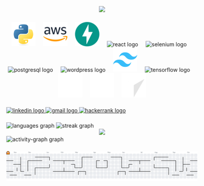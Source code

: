 <p align="center">
  <img src="https://readme-typing-svg.herokuapp.com?font=Fira+Code&size=32&pause=1000&color=FF61F6&center=true&vCenter=true&width=600&lines=Bonjour!+I'm+Krish+Batra;AI+%7C+Web+Dev+%7C+Automation;Always+building+cool+stuff" />
</p>


###


<div align="center">
  <img src="https://raw.githubusercontent.com/devicons/devicon/master/icons/python/python-original.svg" alt="Python" height="64"/>

  <img width="12" />
  <img src="https://raw.githubusercontent.com/devicons/devicon/master/icons/amazonwebservices/amazonwebservices-original-wordmark.svg" alt="AWS" height="64"/>

  <img width="12" />
  <img src="assets/FastAPI.png" height="64" alt="fastapi logo" />
  <img width="12" />
  <img src="https://cdn.jsdelivr.net/gh/devicons/devicon/icons/react/react-original.svg" height="64" alt="react logo" />
  <img width="12" />
  <img src="https://cdn.jsdelivr.net/gh/devicons/devicon/icons/selenium/selenium-original.svg" height="64" alt="selenium logo" />
  <img width="12" />
  <img src="https://cdn.jsdelivr.net/gh/devicons/devicon/icons/postgresql/postgresql-original.svg" height="64" alt="postgresql logo" />
  <img width="12" />
  <img src="https://cdn.jsdelivr.net/gh/devicons/devicon/icons/wordpress/wordpress-original.svg" height="64" alt="wordpress logo" />
  <img width="12" />
  <img src="assets/Tailwind CSS.png" height="64" alt="tailwindcss logo" />
  <img width="12" />
  <img src="https://cdn.jsdelivr.net/gh/devicons/devicon/icons/tensorflow/tensorflow-original.svg" height="64" alt="tensorflow logo" />
  <img width="12" />
  <img src="assets/langchain.png" height="64" alt="LangChain"/>
  <img width="12" />
  <img src="assets/mcp.png" height="64" alt="MCP"/>
  <img width="12" />
  <img src="assets/cursor.png" height="64" alt="cursor"/>
</div>


###

<div align="left">
  <a href="https://www.linkedin.com/in/krish-batra/" target="_blank">
    <img src="https://img.shields.io/static/v1?message=LinkedIn&logo=linkedin&label=&color=0077B5&logoColor=white&labelColor=&style=for-the-badge" height="25" alt="linkedin logo"  />
  </a>
<a href="https://mail.google.com/mail/?view=cm&fs=1&to=krishbatra3@gmail.com" target="_blank">
  <img src="https://img.shields.io/static/v1?message=Gmail&logo=gmail&label=&color=D14836&logoColor=white&labelColor=&style=for-the-badge" height="25" alt="gmail logo" />
</a>
  <a href="https://www.hackerrank.com/profile/krishbatra3" target="_blank">
    <img src="https://img.shields.io/static/v1?message=HackerRank&logo=hackerrank&label=&color=2EC866&logoColor=white&labelColor=&style=for-the-badge" height="25" alt="hackerrank logo"  />
  </a>
</div>

###

<div align="left">
  <img src="https://github-readme-stats.vercel.app/api/top-langs?username=disastrousDEVIL&locale=en&hide_title=false&layout=compact&card_width=320&langs_count=5&theme=dracula&hide_border=false&order=2" height="150" alt="languages graph"  />
  <img src="https://streak-stats.demolab.com?user=disastrousDEVIL&locale=en&mode=daily&theme=dracula&hide_border=false&border_radius=5&order=3" height="150" alt="streak graph"  />
<div align="center">
  &nbsp;&nbsp;&nbsp;&nbsp;&nbsp;&nbsp;&nbsp;&nbsp;&nbsp;&nbsp;
  <img src="https://github-profile-trophy.vercel.app/?username=disastrousDEVIL&theme=dracula&title=MultiLanguage,Repositories,Commits,Experience&margin-w=15&margin-h=15&no-bg=true&no-frame=true" />
  &nbsp;&nbsp;&nbsp;&nbsp;&nbsp;&nbsp;&nbsp;&nbsp;&nbsp;&nbsp;
</div>

  <img src="https://github-readme-activity-graph.vercel.app/graph?username=disastrousDEVIL&radius=16&theme=dracula&area=true&order=5" height="300" alt="activity-graph graph"  />
</div>

###

<picture>
  <source media="(prefers-color-scheme: dark)" srcset="https://raw.githubusercontent.com/disastrousDEVIL/disastrousDEVIL/output/pacman-contribution-graph-dark.svg">
  <source media="(prefers-color-scheme: light)" srcset="https://raw.githubusercontent.com/disastrousDEVIL/disastrousDEVIL/output/pacman-contribution-graph.svg">
  <img alt="pacman contribution graph" src="https://raw.githubusercontent.com/disastrousDEVIL/disastrousDEVIL/output/pacman-contribution-graph.svg">
</picture>

###
